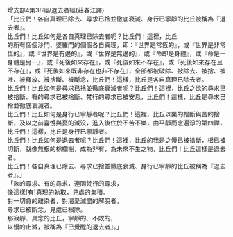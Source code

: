 增支部4集38經/退去者經(莊春江譯)  
「比丘們！各自真理已除去、尋求已捨並徹底衰滅、身行已寧靜的比丘被稱為『退去者』。  
比丘們！比丘如何是各自真理已除去者呢？比丘們！這裡，比丘  
的所有個個沙門、婆羅門的個個各自真理，即：『世界是常恆的』，或『世界是非常恆的』，或『世界是有邊的』，或『世界是無邊的』，或『命即是身體』，或『命是一身體是另一』，或『死後如來存在』，或『死後如來不存在』，或『死後如來存在且不存在』，或『死後如來既非存在也非不存在』，全部都被破除、被除去、被捨、被吐、被釋放、被捨斷、被斷念，比丘們！這樣，比丘是各自真理已除去者。  
比丘們！比丘如何是尋求已捨並徹底衰滅者呢？比丘們！這裡，比丘之欲的尋求已被捨斷、有的尋求已被捨斷、梵行的尋求已被安息，比丘們！這樣，比丘是尋求已捨並徹底衰滅者。  
比丘們！比丘如何是身行已寧靜者呢？比丘們！這裡，比丘以樂的捨斷與苦的捨斷，及以之前喜悅與憂的滅沒，進入後住於不苦不樂，由平靜而念遍淨的第四禪，比丘們！這樣，比丘是身行已寧靜者。  
比丘們！比丘如何是退去者呢？比丘們！這裡，比丘的我是之慢已被捨斷，根已被切斷，就像無根的棕櫚樹，成為非有，為未來不生之物，比丘們！比丘這樣是退去者。  
比丘們！各自真理已除去、尋求已捨並徹底衰滅、身行已寧靜的比丘被稱為『退去者』。」  
「欲的尋求、有的尋求，連同梵行的尋求，  
像這樣[有]真理的執取，見處的集積。  
對一切貪的離染者，對渴愛滅盡的解脫者，  
尋求已被斷念，見處已根除。  
那寂靜、具念的比丘，寧靜的、不敗的，  
以慢的止滅，被稱為『已覺醒的退去者』。」  
  
  
